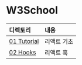 # W3School

| 디렉토리    | 내용        |
| :---------- | :---------- |
| [01 Tutorial]() | 리액트 기초 |
| [02 Hooks]()    | 리액트 훅   |
